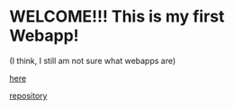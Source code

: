 # WELCOME!!!   This is my first Webapp!
(I think, I still am not sure what webapps are)

[here](https://github.com/ChocolateThundA/Babys-First-Repository/blob/master/markdown01.md)

[repository](https://github.com/ChocolateThundA/Babys-First-Repository)






